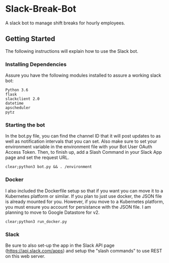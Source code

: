 # Slack-Break-Bot
A slack bot to manage shift breaks for hourly employees.

## Getting Started
The following instructions will explain how to use the Slack bot.

### Installing Dependencies
Assure you have the following modules installed to assure a working slack bot:

```
Python 3.6
flask
slackclient 2.0
datetime
apscheduler
pytz
```

### Starting the bot

In the bot.py file, you can find the channel ID that it will post updates to as well as notification intervals that you can set. Also make sure to set your environment variable in the environment file with your Bot User OAuth Access Token. Then, to finish up, add a Slash Command in your Slack App page and set the request URL.

```
clear;python3 bot.py && . /environment
```

### Docker

I also included the Dockerfile setup so that if you want you can move it to a Kubernetes platform or similar. If you plan to just use docker, the JSON file is already mounted for you. However, if you move to a Kubernetes platform, you must ensure you account for persistance with the JSON file. I am planning to move to Google Datastore for v2.

```
clear;python3 run_docker.py
```
### Slack
Be sure to also set-up the app in the Slack API page (https://api.slack.com/apps) and setup the "slash commands" to use REST on this web server.
